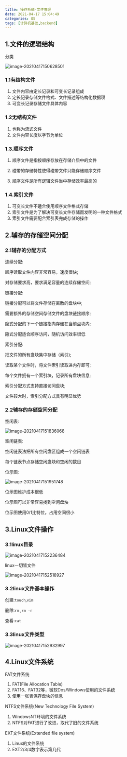 ```yaml
---
title: 操作系统-文件管理
date: 2021-04-17 15:04:49
categories: OS
tags: [计算机基础,backend]
---
```


## 1.文件的逻辑结构

分类

![image-20210417150628501](https://gitee.com/cao_ziqiang/img/raw/master/20210417150628.png)

### 1.1有结构文件

1. 文件内容由定长记录和可变长记录组成
2. 定长记录存储文件格式、文件描述等结构化数据项
3. 可变长记录存储文件具体内容

### 1.2无结构文件

1. 也称为流式文件
2. 文件内容长度以字节为单位

### 1.3.顺序文件

1. 顺序文件是指按顺序存放在存储介质中的文件

2. 磁带的存储特性使得磁带文件只能存储顺序文件

3. 顺序文件是所有逻辑文件当中存储效率最高的

### 1.4.索引文件

1. 可变长文件不适合使用顺序文件格式存储
2. 索引文件是为了解决可变长文件存储而发明的一种文件格式
3. 索引文件需要配合索引表完成存储的操作

## 2.辅存的存储空间分配

### 2.1辅存的分配方式

连续分配:

顺序读取文件内容非常容易，速度很快;

对存储要求高，要求满足容量的连续存储空间;

链接分配:

链接分配可以将文件存储在离散的盘块中;

需要额外的存储空间存储文件的盘块链接顺序;

隐式分配的下一个链接指向存储在当前盘块内;

隐式分配适合顺序访问，随机访问效率很低

索引分配:

把文件的所有盘块集中存储（索引);

读取某个文件时，将文件索引读取进内存即可;

每个文件拥有一个索引块，记录所有盘块信息;

索引分配方式支持直接访问盘块;

文件较大时，索引分配方式具有明显优势

### 2.2辅存的存储空间分配

空闲表:

![image-20210417151836068](https://gitee.com/cao_ziqiang/img/raw/master/20210417151836.png)

空闲链表:

空闲链表法把所有空闲盘区组成一个空闲链表

每个链表节点存储空闲盘块和空闲的数目

位示图:

![image-20210417151951748](https://gitee.com/cao_ziqiang/img/raw/master/20210417151951.png)

位示图维护成本很低

位示图可以非常容易找到空闲盘块

位示图使用0/1比特位，占用空间很小

## 3.Linux文件操作

### 3.1linux目录

![image-20210417152236484](https://gitee.com/cao_ziqiang/img/raw/master/20210417152236.png)

linux一切皆文件

![image-20210417152518927](https://gitee.com/cao_ziqiang/img/raw/master/20210417152519.png)

### 3.2linux文件基本操作

创建:`touch`,`vim`

删除:`rm` ,`rm -r`

查看:`cat`

### 3.3linux文件类型

![image-20210417152932997](https://gitee.com/cao_ziqiang/img/raw/master/20210417152933.png)

## 4.Linux文件系统

FAT文件系统

1. FAT(File Allocation Table)
2. FAT16、FAT32等，微软Dos/Windows使用的文件系统
3. 使用一张表保存盘块的信息

NTFS文件系统(New Technology File System)

1. WindowsNT环境的文件系统
2. NTFS对FAT进行了改进，取代了旧的文件系统

EXT文件系统(Extended file system)

1. Linux的文件系统
2. EXT2/3/4数字表示第几代


